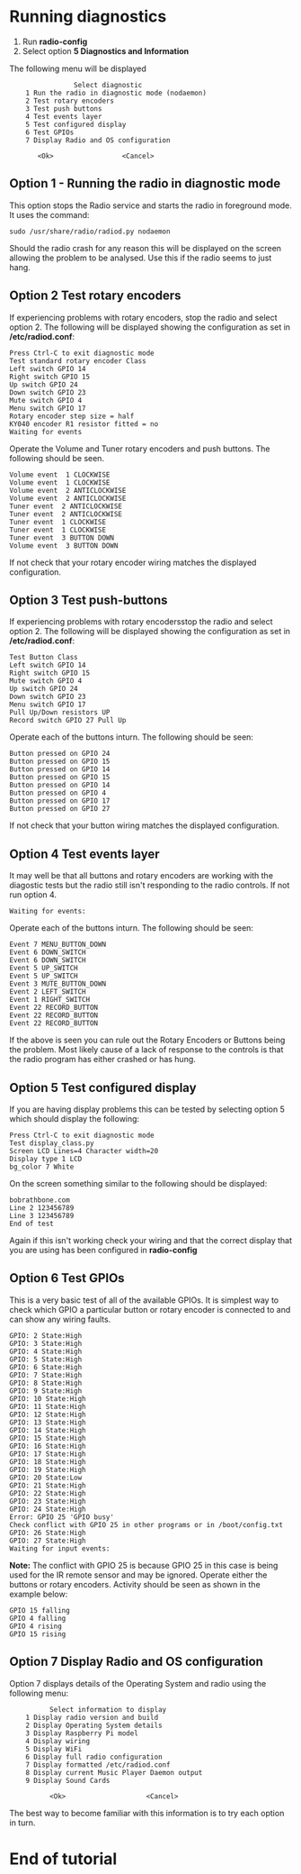 Running diagnostics
===================
 
1) Run **radio-config**
2) Select option **5 Diagnostics and Information**

The following menu will be displayed

```
                Select diagnostic
    1 Run the radio in diagnostic mode (nodaemon)
    2 Test rotary encoders
    3 Test push buttons
    4 Test events layer
    5 Test configured display
    6 Test GPIOs
    7 Display Radio and OS configuration
                                                      
       <Ok>                 <Cancel>       
```
## Option 1 - Running the radio in diagnostic mode
This option stops the Radio service and starts the radio in foreground mode. It  uses the command:
```
sudo /usr/share/radio/radiod.py nodaemon
```
Should the radio crash for any reason this will be displayed on the screen allowing the problem to be analysed. Use this if the radio seems to just hang.  

## Option 2 Test rotary encoders
If experiencing problems with rotary encoders, stop the radio and select option 2. The following will be displayed showing the configuration as set in **/etc/radiod.conf**:
```
Press Ctrl-C to exit diagnostic mode
Test standard rotary encoder Class
Left switch GPIO 14
Right switch GPIO 15
Up switch GPIO 24
Down switch GPIO 23
Mute switch GPIO 4
Menu switch GPIO 17
Rotary encoder step size = half
KY040 encoder R1 resistor fitted = no
Waiting for events
```
Operate the Volume and Tuner rotary encoders and push buttons. The following should be seen.
```
Volume event  1 CLOCKWISE
Volume event  1 CLOCKWISE
Volume event  2 ANTICLOCKWISE
Volume event  2 ANTICLOCKWISE
Tuner event  2 ANTICLOCKWISE
Tuner event  2 ANTICLOCKWISE
Tuner event  1 CLOCKWISE
Tuner event  1 CLOCKWISE
Tuner event  3 BUTTON DOWN
Volume event  3 BUTTON DOWN
```
If not check that your rotary encoder wiring matches the displayed configuration.

## Option 3 Test push-buttons
If experiencing problems with rotary encodersstop the radio and select option 2. The following will be displayed showing the configuration as set in **/etc/radiod.conf**:
```
Test Button Class
Left switch GPIO 14
Right switch GPIO 15
Mute switch GPIO 4
Up switch GPIO 24
Down switch GPIO 23
Menu switch GPIO 17
Pull Up/Down resistors UP
Record switch GPIO 27 Pull Up
```
Operate each of the buttons inturn. The following should be seen:
```
Button pressed on GPIO 24
Button pressed on GPIO 15
Button pressed on GPIO 14
Button pressed on GPIO 15
Button pressed on GPIO 14
Button pressed on GPIO 4
Button pressed on GPIO 17
Button pressed on GPIO 27
```
If not check that your button wiring matches the displayed configuration.

## Option 4 Test events layer
It may well be that all buttons and rotary encoders are working with the diagostic tests but the radio still isn't responding to the radio controls. If not run option 4.

```
Waiting for events:
```
Operate each of the buttons inturn. The following should be seen:
```
Event 7 MENU_BUTTON_DOWN
Event 6 DOWN_SWITCH
Event 6 DOWN_SWITCH
Event 5 UP_SWITCH
Event 5 UP_SWITCH
Event 3 MUTE_BUTTON_DOWN
Event 2 LEFT_SWITCH
Event 1 RIGHT_SWITCH
Event 22 RECORD_BUTTON
Event 22 RECORD_BUTTON
Event 22 RECORD_BUTTON
```
If the above is seen you can rule out the Rotary Encoders or Buttons being the problem. Most likely cause of a lack of response to the controls is that the radio program has either crashed or has hung. 

## Option 5 Test configured display
If you are having display problems this can be tested by selecting option 5 which should display the following:
```
Press Ctrl-C to exit diagnostic mode
Test display_class.py
Screen LCD Lines=4 Character width=20
Display type 1 LCD
bg_color 7 White
```
On the screen something similar to the following should be displayed:
```
bobrathbone.com
Line 2 123456789
Line 3 123456789
End of test
```
Again if this isn't working check your wiring and that the correct display that you are using has been configured in **radio-config**

## Option 6 Test GPIOs 
This is a very basic test of all of the available GPIOs. It is simplest way to check which GPIO a particular button or rotary encoder is connected to and can show any wiring faults. 
```
GPIO: 2 State:High
GPIO: 3 State:High
GPIO: 4 State:High
GPIO: 5 State:High
GPIO: 6 State:High
GPIO: 7 State:High
GPIO: 8 State:High
GPIO: 9 State:High
GPIO: 10 State:High
GPIO: 11 State:High
GPIO: 12 State:High
GPIO: 13 State:High
GPIO: 14 State:High
GPIO: 15 State:High
GPIO: 16 State:High
GPIO: 17 State:High
GPIO: 18 State:High
GPIO: 19 State:High
GPIO: 20 State:Low
GPIO: 21 State:High
GPIO: 22 State:High
GPIO: 23 State:High
GPIO: 24 State:High
Error: GPIO 25 'GPIO busy'
Check conflict with GPIO 25 in other programs or in /boot/config.txt
GPIO: 26 State:High
GPIO: 27 State:High
Waiting for input events:
```
**Note:** The conflict with GPIO 25 is because GPIO 25 in this case is being used for the IR remote sensor and may be ignored. Operate either the buttons or rotary encoders. Activity should be seen as shown in the example below: 
```
GPIO 15 falling
GPIO 4 falling
GPIO 4 rising
GPIO 15 rising
```

## Option 7 Display Radio and OS configuration
Option 7 displays details of the Operating System and radio using the following menu: 

```
          Select information to display 
    1 Display radio version and build
    2 Display Operating System details
    3 Display Raspberry Pi model
    4 Display wiring
    5 Display WiFi
    6 Display full radio configuration
    7 Display formatted /etc/radiod.conf
    8 Display current Music Player Daemon output
    9 Display Sound Cards
   
          <Ok>                    <Cancel>
```
The best way to become familiar with this information is to try each option in turn.

End of tutorial
===============
